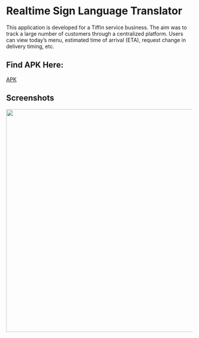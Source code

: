 # Realtime Sign Language Translator
This application is developed for a Tiffin service business. The aim was to track a large number of customers through a centralized platform. Users can view today’s menu, estimated time of arrival (ETA), request change in delivery timing, etc.

## Find APK Here: <br />
[APK](https://github.com/codedog001/sign_language_translator_realtime/files/6986923/APK.zip)


## Screenshots
<p align="center">
 <img src="https://user-images.githubusercontent.com/70198503/145595528-8a274bc8-0d7f-41aa-8fbe-41b98c43ad5d.jpeg?raw=true" height=600 widht=300 align="left">
</p>


